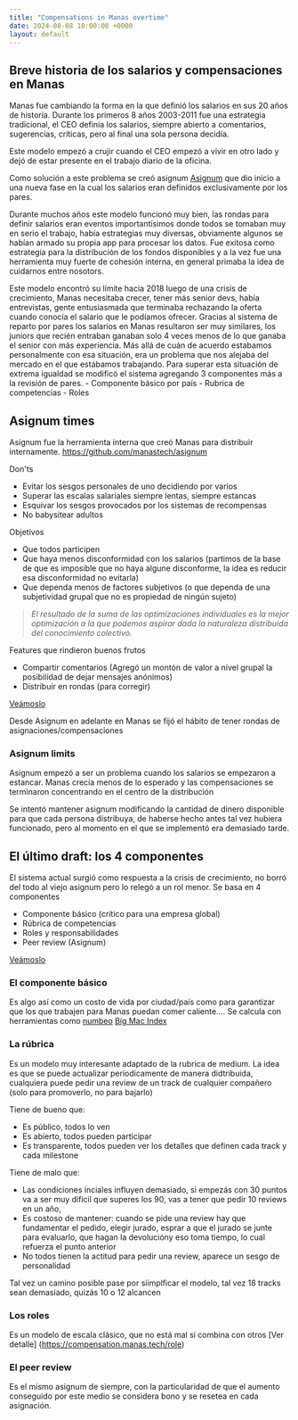 ```yaml
---
title: "Compensations in Manas overtime"
date: 2024-08-08 10:00:00 +0000
layout: default
---
```


## Breve historia de los salarios y compensaciones en Manas

Manas fue cambiando la forma en la que definió los salarios en sus 20 años de historia.
Durante los primeros 8 años 2003-2011 fue una estrategia tradicional, el CEO definía los salarios, siempre abierto a comentarios, sugerencias, críticas, pero al final una sola persona decidía.

Este modelo empezó a crujir cuando el CEO empezó a vivir en otro lado y dejó de estar presente en el trabajo diario de la oficina.

Como solución a este problema se creó asignum [Asignum](https://github.com/manastech/asignum) que dio inicio a una nueva fase en la cual los salarios eran definidos exclusivamente por los pares. 

Durante muchos años este modelo funcionó muy bien, las rondas para definir salarios eran eventos importantísimos donde todos se tomaban muy en serio el trabajo, había estrategias muy diversas, obviamente algunos se habían armado su propia app para procesar los datos. Fue exitosa como estrategia para la distribución de los fondos disponibles y a la vez fue una herramienta muy fuerte de cohesión interna, en general primaba la idea de cuidarnos entre nosotors.

Este modelo encontró su límite hacia 2018 luego de una crisis de crecimiento, Manas necesitaba crecer, tener más senior devs, había entrevistas, gente entusiasmada que terminaba rechazando la oferta cuando conocía el salario que le podíamos ofrecer.
Gracias al sistema de reparto por pares los salarios en Manas resultaron ser muy similares, los juniors que recién entraban ganaban solo 4 veces menos de lo que ganaba el senior con más experiencia. Más allá de cuán de acuerdo estabamos personalmente con esa situación, era un problema que nos alejaba del mercado en el que estábamos trabajando.
Para superar esta situación de extrema igualdad se modificó el sistema agregando 3 componentes más a la revisión de pares.
    - Componente básico por país
    - Rubrica de competencias
    - Roles


## Asignum times 

Asignum fue la herramienta interna que creó Manas para distribuir internamente.
https://github.com/manastech/asignum

Don'ts
- Evitar los sesgos personales de uno decidiendo por varios
- Superar las escalas salariales siempre lentas, siempre estancas
- Esquivar los sesgos provocados por los sistemas de recompensas
- No babysitear adultos

Objetivos
- Que todos participen 
- Que haya menos disconformidad con los salarios (partimos de la base de que es imposible que no haya algune disconforme, la idea es reducir esa disconformidad no evitarla)
- Que dependa menos de factores subjetivos (o que dependa de una subjetividad grupal que no es propiedad de ningún sujeto)

> _El resultado de la suma de las optimizaciones individuales es la mejor optimización a la que podemos aspirar dada la naturaleza distribuida del conocimiento colectivo._

Features que rindieron buenos frutos
- Compartir comentarios (Agregó un montón de valor a nivel grupal la posibilidad de dejar mensajes anónimos) 
- Distribuir en rondas (para corregir)
 
[Veámoslo](http://localhost:3000/)

Desde Asignum en adelante en Manas se fijó el hábito de tener rondas de asignaciones/compensaciones


### Asignum limits

Asignum empezó a ser un problema cuando los salarios se empezaron a estancar.
Manas crecia menos de lo esperado y las compensaciones se terminaron concentrando en el centro de la distribución

Se intentó mantener asignum modificando la cantidad de dinero disponible para que cada persona distribuya, de haberse hecho antes tal vez hubiera funcionado, pero al momento en el que se implementó era demasiado tarde.

## El último draft: los 4 componentes

El sistema actual surgió como respuesta a la crisis de crecimiento, no borró del todo al viejo asignum pero lo relegó a un rol menor.
Se basa en 4 componentes
- Componente básico (crítico para una empresa global)
- Rúbrica de competencias
- Roles y responsabilidades
- Peer review (Asignum)

[Veámoslo](https://compensation.manas.tech/)

### El componente básico

Es algo así como un costo de vida por ciudad/país como para garantizar que los que trabajen para Manas puedan comer caliente.... 
Se calcula con herramientas como [numbeo](https://www.numbeo.com/cost-of-living/country_result.jsp?country=Argentina) [Big Mac Index](https://www.economist.com/big-mac-index)

### La rúbrica

Es un modelo muy interesante adaptado de la rubrica de medium. 
La idea es que se puede actualizar periodicamente de manera didtribuida, cualquiera puede pedir una review de un track de cualquier compañero (solo para promoverlo, no para bajarlo)

Tiene de bueno que:
- Es público, todos lo ven
- Es abierto, todos pueden participar
- Es transparente, todos pueden ver los detalles que definen cada track y cada milestone

Tiene de malo que:
- Las condiciones inciales influyen demasiado, si empezás con 30 puntos va a ser muy dificil que superes los 90, vas a tener que pedir 10 reviews en un año,
- Es costoso de mantener: cuando se pide una review hay que fundamentar el pedido, elegir jurado, esprar a que el jurado se junte para evaluarlo, que hagan la devolucióny eso toma tiempo, lo cual refuerza el punto anterior
- No todos tienen la actitud para pedir una review, aparece un sesgo de personalidad

Tal vez un camino posible pase por siimplficar el modelo, tal vez 18 tracks sean demasiado, quizás 10 o 12 alcancen

### Los roles

Es un modelo de escala clásico, que no está mal si combina con otros
[Ver detalle] (https://compensation.manas.tech/role)

### El peer review

Es el mismo asignum de siempre, con la particularidad de que el aumento conseguido por este medio se considera bono y se resetea en cada asignación.

